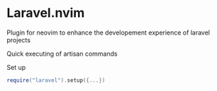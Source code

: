 # Laravel.nvim

Plugin for neovim to enhance the developement experience of laravel projects

Quick executing of artisan commands

Set up
```lua
require("laravel").setup({...})
```
